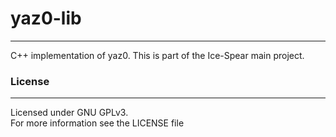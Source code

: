 #  yaz0-lib
___
C++ implementation of yaz0.
This is part of the Ice-Spear main project.

### License
___
Licensed under GNU GPLv3.  
For more information see the LICENSE file
